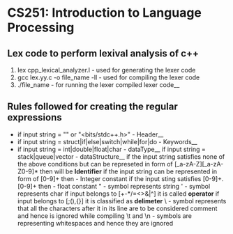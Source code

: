 # CS251: Introduction to Language Processing

## Lex code to perform lexival analysis of c++

1. lex cpp_lexical_analyzer.l - used for generating the lexer code 
2. gcc lex.yy.c -o file_name -ll - used for compiling the lexer code
3. ./file_name - for running the lexer compiled lexer code__

## Rules followed for creating the regular expressions

- if input string = "<iostream>" or "<bits/stdc++.h>" - Header__
- if input string = struct|if|else|switch|while|for|do - Keywords__
- if input string = int|double|float|char - dataType__
if input string = stack|queue|vector - dataStructure__
if the input string satisfies none of the above conditions but can be represeted in form of [_a-zA-Z][_a-zA-Z0-9]* then  will be **Identifier**
if the input string can be represented in form of [0-9]+ then - Integer constant
if the input sting satisfies [0-9]+\.[0-9]+ then - float constant
" - symbol represents string
' - symbol represents char
if input belongs to [+\-*/=<>&|^] it is called **operator**
if input belongs to [;(),{}] it is classified as **delimeter**
\\ - symbol represents that all the characters after it in its line are to be considered comment and hence is ignored while compiling
\t and \n - symbols are representing whitespaces and hence they are ignored
